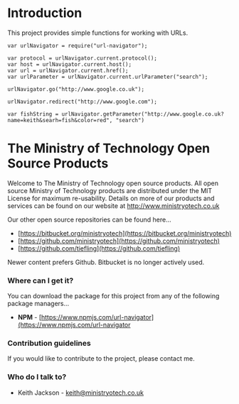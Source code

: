 # Introduction
This project provides simple functions for working with URLs.

```
var urlNavigator = require("url-navigator");

var protocol = urlNavigator.current.protocol();
var host = urlNavigator.current.host();
var url = urlNavigator.current.href();
var urlParameter = urlNavigator.current.urlParameter("search");

urlNavigator.go("http://www.google.co.uk");

urlNavigator.redirect("http://www.google.com");

var fishString = urlNavigator.getParameter("http://www.google.co.uk?name=keith&searh=fish&color=red", "search")

```

# The Ministry of Technology Open Source Products
Welcome to The Ministry of Technology open source products. All open source Ministry of Technology products are distributed under the MIT License for maximum re-usability. Details on more of our products and services can be found on our website at http://www.ministryotech.co.uk

Our other open source repositories can be found here...

* [https://bitbucket.org/ministryotech](https://bitbucket.org/ministryotech)
* [https://github.com/ministryotech](https://github.com/ministryotech)
* [https://github.com/tiefling](https://github.com/tiefling)

Newer content prefers Github. Bitbucket is no longer actively used.

### Where can I get it?
You can download the package for this project from any of the following package managers...

- **NPM** - [https://www.npmjs.com/url-navigator](https://www.npmjs.com/url-navigator

### Contribution guidelines
If you would like to contribute to the project, please contact me.

### Who do I talk to?
* Keith Jackson - keith@ministryotech.co.uk
